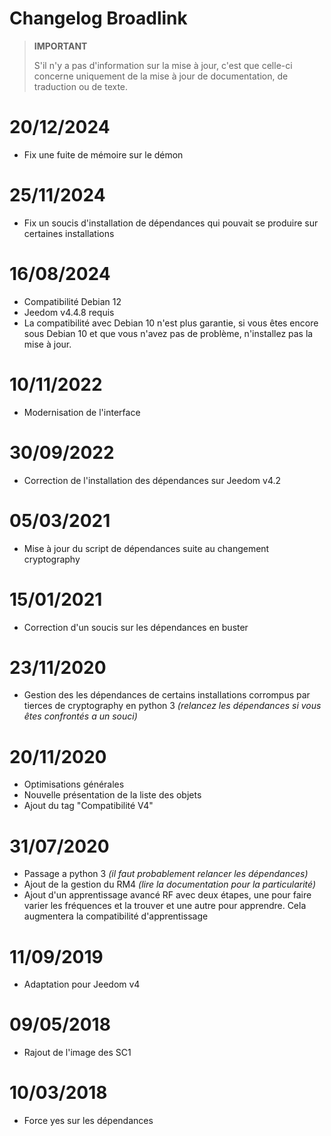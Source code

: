 # Changelog Broadlink

>**IMPORTANT**
>
>S'il n'y a pas d'information sur la mise à jour, c'est que celle-ci concerne uniquement de la mise à jour de documentation, de traduction ou de texte.

# 20/12/2024

- Fix une fuite de mémoire sur le démon

# 25/11/2024

- Fix un soucis d'installation de dépendances qui pouvait se produire sur certaines installations

# 16/08/2024

- Compatibilité Debian 12
- Jeedom v4.4.8 requis
- La compatibilité avec Debian 10 n'est plus garantie, si vous êtes encore sous Debian 10 et que vous n'avez pas de problème, n'installez pas la mise à jour.

# 10/11/2022

- Modernisation de l'interface

# 30/09/2022

- Correction de l'installation des dépendances sur Jeedom v4.2

# 05/03/2021

- Mise à jour du script de dépendances suite au changement cryptography

# 15/01/2021

- Correction d'un soucis sur les dépendances en buster

# 23/11/2020

- Gestion des les dépendances de certains installations corrompus par tierces de cryptography en python 3 *(relancez les dépendances si vous êtes confrontés a un souci)*

# 20/11/2020

- Optimisations générales
- Nouvelle présentation de la liste des objets
- Ajout du tag "Compatibilité V4"

# 31/07/2020

- Passage a python 3 *(il faut probablement relancer les dépendances)*
- Ajout de la gestion du RM4 *(lire la documentation pour la particularité)*
- Ajout d'un apprentissage avancé RF avec deux étapes, une pour faire varier les fréquences et la trouver et une autre pour apprendre. Cela augmentera la compatibilité d'apprentissage

# 11/09/2019

- Adaptation pour Jeedom v4

# 09/05/2018

- Rajout de l'image des SC1

# 10/03/2018

- Force yes sur les dépendances
